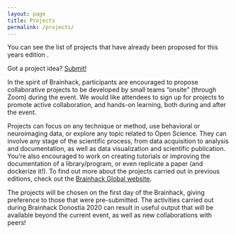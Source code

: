 ```yaml
---
layout: page
title: Projects
permalink: /projects/
---
```


You can see the list of projects that have already been proposed for this years edition .

Got a project idea? <a href="https://github.com/brainhackorg/global2020/issues" target="_blank">Submit!</a>

In the spirit of Brainhack, participants are encouraged to propose collaborative projects to be developed by small teams “onsite” (through Zoom) during the event. We would like attendees to sign up for projects to promote active collaboration, and hands-on learning, both during and after the event.

Projects can focus on any technique or method, use behavioral or neuroimaging data, or explore any topic related to Open Science. They can involve any stage of the scientific process, from data acquisition to analysis and documentation, as well as data visualization and scientific publication. You’re also encouraged to work on creating tutorials or improving the documentation of a library/program, or even replicate a paper (and dockerize it!).
To find out more about the projects carried out in previous editions, check out the <a href="https://brainhack.org/global2020/projects" target="_blank">Brainhack Global website</a>.

The projects will be chosen on the first day of the Brainhack, giving preference to those that were pre-submitted. The activities carried out during Brainhack Donostia 2020 can result in useful output that will be available beyond the current event, as well as new collaborations with peers!
